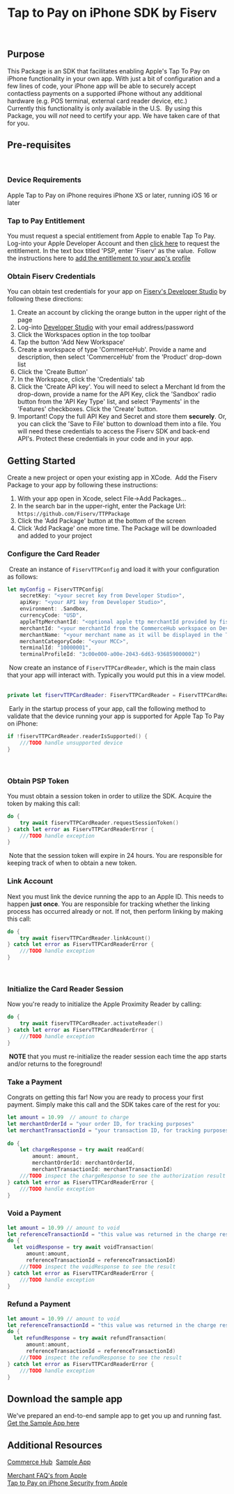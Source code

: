 # Tap to Pay on iPhone SDK by Fiserv
​
## Purpose
This Package is an SDK that facilitates enabling Apple's Tap To Pay on iPhone functionality in your own app.  With just a bit of configuration and a few lines of code, your iPhone app will be able to securely accept contactless payments on a supported iPhone without any additional hardware (e.g. POS terminal, external card reader device, etc.)  
​
Currently this functionality is only available in the U.S.
​
By using this Package, you will *not* need to certify your app.   We have taken care of that for you.
​
​
## Pre-requisites
​
​
### Device Requirements 
Apple Tap to Pay on iPhone requires iPhone XS or later, running iOS 16 or later
​
### Tap to Pay Entitlement
You must request a special entitlement from Apple to enable Tap To Pay.  Log-into your Apple Developer Account and then [click here](https://developer.apple.com/contact/request/tap-to-pay-on-iphone) to request the entitlement.  In the text box titled 'PSP, enter 'Fiserv' as the value.
​
Follow the instructions here to [add the entitlement to your app's profile](https://developer.apple.com/documentation/proximityreader/setting-up-the-entitlement-for-tap-to-pay-on-iphone)
​
### Obtain Fiserv Credentials
You can obtain test credentials for your app on [Fiserv's Developer Studio](https://developer.fiserv.com) by following these directions:
​
1. Create an account by clicking the orange button in the upper right of the page
2. Log-into [Developer Studio](https://developer.fiserv.com) with your email address/password
3. Click the Workspaces option in the top toolbar
4. Tap the button 'Add New Workspace'
5. Create a workspace of type 'CommerceHub'.  Provide a name and description, then select 'CommerceHub' from the 'Product' drop-down list
6. Click the 'Create Button'
7. In the Workspace, click the 'Credentials' tab
8. Click the 'Create API key'. You will need to select a Merchant Id from the drop-down, provide a name for the API Key, click the 'Sandbox' radio button from the 'API Key Type' list, and select 'Payments' in the 'Features' checkboxes.  Click the 'Create' button.
9. Important!  Copy the full API Key and Secret and store them __securely__.  Or, you can click the 'Save to File' button to download them into a file.   You will need these credentials to access the Fiserv SDK and back-end API's.  Protect these credentials in your code and in your app.
​
​
​
​
## Getting Started
Create a new project or open your existing app in XCode.
​
Add the Fiserv Package to your app by following these instructions:
1. With your app open in Xcode, select File->Add Packages...
2. In the search bar in the upper-right, enter the Package Url: `https://github.com/Fiserv/TTPPackage`
3. Click the 'Add Package' button at the bottom of the screen
4. Click 'Add Package' one more time.  The Package will be downloaded and added to your project
​
### Configure the Card Reader 
​
Create an instance of `FiservTTPConfig` and load it with your configuration as follows:
​
```Swift
let myConfig = FiservTTPConfig(
    secretKey: "<your secret key from Developer Studio>",
    apiKey: "<your API key from Developer Studio>",
    environment: .Sandbox,
    currencyCode: "USD",
    appleTtpMerchantId: "<optional apple ttp merchantId provided by fiserv"
    merchantId: "<your merchantId from the CommerceHub workspace on Developer Studio>",
    merchantName: "<your merchant name as it will be displayed in the Tap to Pay payment sheet>",
    merchantCategoryCode: "<your MCC>",
    terminalId: "10000001",
    terminalProfileId: "3c00e000-a00e-2043-6d63-936859000002")
```
​
Now create an instance of `FiservTTPCardReader`, which is the main class that your app will interact with.  Typically you would put this in a view model.
​
```Swift
private let fiservTTPCardReader: FiservTTPCardReader = FiservTTPCardReader(configuration: myConfig)
```
​
Early in the startup process of your app, call the following method to validate that the device running your app is supported for Apple Tap To Pay on iPhone:
​
```Swift
if !fiservTTPCardReader.readerIsSupported() {
    ///TODO handle unsupported device
}
```
​
### Obtain PSP Token
You must obtain a session token in order to utilize the SDK.  Acquire the token by making this call:
​
```Swift
do {
    try await fiservTTPCardReader.requestSessionToken()
} catch let error as FiservTTPCardReaderError {
    ///TODO handle exception
}
```
​
Note that the session token will expire in 24 hours.  You are responsible for keeping track of when to obtain a new token.
​
### Link Account
Next you must link the device running the app to an Apple ID. This needs to happen **just once**.  You are responsible for tracking whether the linking process has occurred already or not.  If not, then perform linking by making this call:
​
```Swift
do {
    try await fiservTTPCardReader.linkAcount()
} catch let error as FiservTTPCardReaderError {
    ///TODO handle exception
}
```
​
### Initialize the Card Reader Session
Now you're ready to initialize the Apple Proximity Reader by calling:
​
```Swift
do {
    try await fiservTTPCardReader.activateReader()
} catch let error as FiservTTPCardReaderError {
    ///TODO handle exception
}
```
​
**NOTE** that you must re-initialize the reader session each time the app starts and/or returns to the foreground!
​
### Take a Payment
Congrats on getting this far!  Now you are ready to process your first payment.  Simply make this call and the SDK takes care of the rest for you:
​
```Swift
let amount = 10.99  // amount to charge
let merchantOrderId = "your order ID, for tracking purposes"
let merchantTransactionId = "your transaction ID, for tracking purposes"
​
do {
    let chargeResponse = try await readCard(
        amount: amount, 
        merchantOrderId: merchantOrderId, 
        merchantTransactionId: merchantTransactionId)
    ///TODO inspect the chargeResponse to see the authorization result
} catch let error as FiservTTPCardReaderError {
    ///TODO handle exception
}
```
### Void a Payment

```Swift
let amount = 10.99 // amount to void
let referenceTransactionId = "this value was returned in the charge response"
do {
  let voidResponse = try await voidTransaction(
      amount:amount,
      referenceTransactionId = referenceTransactionId)
    ///TODO inspect the voidResponse to see the result   
} catch let error as FiservTTPCardReaderError {
    ///TODO handle exception
}
```
### Refund a Payment

```Swift
let amount = 10.99 // amount to void
let referenceTransactionId = "this value was returned in the charge response"
do {
  let refundResponse = try await refundTransaction(
      amount:amount,
      referenceTransactionId = referenceTransactionId)
    ///TODO inspect the refundResponse to see the result   
} catch let error as FiservTTPCardReaderError {
    ///TODO handle exception
}
```

## Download the sample app
We've prepared an end-to-end sample app to get you up and running fast. [Get the Sample App here](https://github.com/Fiserv/TTPSampleApp)
​
## Additional Resources

[Commerce Hub](https://developer.fiserv.com/product/CommerceHub/docs/?path=docs/Resources/Master-Data/Reference-Transaction-Details.md)
​
[Sample App](https://github.com/Fiserv/TTPSampleApp)  

​[Merchant FAQ's from Apple](https://register.apple.com/tap-to-pay-on-iphone/faq)​  
​
​[Tap to Pay on iPhone Security from Apple](https://support.apple.com/guide/security/tap-to-pay-on-iphone-sec72cb155f4/web)
